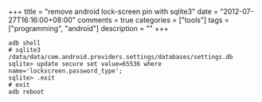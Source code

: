 +++
title = "remove android lock-screen pin with sqlite3"
date = "2012-07-27T16:16:00+08:00"
comments = true
categories = ["tools"]
tags = ["programming", "android"]
description = ""
+++


```
adb shell
# sqlite3 /data/data/com.android.providers.settings/databases/settings.db
sqlite> update secure set value=65536 where name='lockscreen.password_type';
sqlite> .exit
# exit
adb reboot
```
<!--more-->